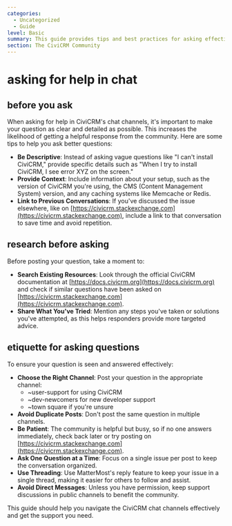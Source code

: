 ```yaml
---
categories:
  - Uncategorized
  - Guide
level: Basic
summary: This guide provides tips and best practices for asking effective questions in CiviCRM's chat channels to get helpful responses from the community.
section: The CiviCRM Community
---
```


# asking for help in chat

## before you ask
When asking for help in CiviCRM's chat channels, it's important to make your question as clear and detailed as possible. This increases the likelihood of getting a helpful response from the community. Here are some tips to help you ask better questions:

- **Be Descriptive**: Instead of asking vague questions like "I can't install CiviCRM," provide specific details such as "When I try to install CiviCRM, I see error XYZ on the screen."
- **Provide Context**: Include information about your setup, such as the version of CiviCRM you're using, the CMS (Content Management System) version, and any caching systems like Memcache or Redis.
- **Link to Previous Conversations**: If you've discussed the issue elsewhere, like on [https://civicrm.stackexchange.com](https://civicrm.stackexchange.com), include a link to that conversation to save time and avoid repetition.

## research before asking
Before posting your question, take a moment to:

- **Search Existing Resources**: Look through the official CiviCRM documentation at [https://docs.civicrm.org](https://docs.civicrm.org) and check if similar questions have been asked on [https://civicrm.stackexchange.com](https://civicrm.stackexchange.com).
- **Share What You've Tried**: Mention any steps you've taken or solutions you've attempted, as this helps responders provide more targeted advice.

## etiquette for asking questions
To ensure your question is seen and answered effectively:

- **Choose the Right Channel**: Post your question in the appropriate channel:
  - ~user-support for using CiviCRM
  - ~dev-newcomers for new developer support
  - ~town square if you're unsure
- **Avoid Duplicate Posts**: Don't post the same question in multiple channels.
- **Be Patient**: The community is helpful but busy, so if no one answers immediately, check back later or try posting on [https://civicrm.stackexchange.com](https://civicrm.stackexchange.com).
- **Ask One Question at a Time**: Focus on a single issue per post to keep the conversation organized.
- **Use Threading**: Use MatterMost's reply feature to keep your issue in a single thread, making it easier for others to follow and assist.
- **Avoid Direct Messages**: Unless you have permission, keep support discussions in public channels to benefit the community.

This guide should help you navigate the CiviCRM chat channels effectively and get the support you need.
